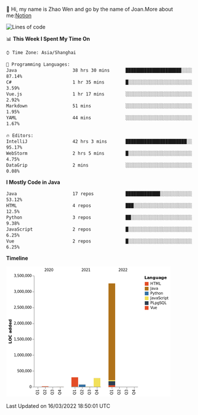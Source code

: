 :wave: Hi, my name is Zhao Wen and go by the name of Joan.More about me:[Notion](https://ybqdren.notion.site/ybqdren/Wen-Zhao-Java-03c1dd267cf5427c908cc5a01541717e)


<!--START_SECTION:waka-->
![Lines of code](https://img.shields.io/badge/From%20Hello%20World%20I%27ve%20Written-4%20Million%20lines%20of%20code-blue)

📊 **This Week I Spent My Time On** 

```text
⌚︎ Time Zone: Asia/Shanghai

💬 Programming Languages: 
Java                     38 hrs 30 mins      █████████████████████░░░░   87.14% 
C#                       1 hr 35 mins        █░░░░░░░░░░░░░░░░░░░░░░░░   3.59% 
Vue.js                   1 hr 17 mins        ░░░░░░░░░░░░░░░░░░░░░░░░░   2.92% 
Markdown                 51 mins             ░░░░░░░░░░░░░░░░░░░░░░░░░   1.95% 
YAML                     44 mins             ░░░░░░░░░░░░░░░░░░░░░░░░░   1.67%

🔥 Editors: 
IntelliJ                 42 hrs 3 mins       ███████████████████████░░   95.17% 
WebStorm                 2 hrs 5 mins        █░░░░░░░░░░░░░░░░░░░░░░░░   4.75% 
DataGrip                 2 mins              ░░░░░░░░░░░░░░░░░░░░░░░░░   0.08%

```

**I Mostly Code in Java** 

```text
Java                     17 repos            █████████████░░░░░░░░░░░░   53.12% 
HTML                     4 repos             ███░░░░░░░░░░░░░░░░░░░░░░   12.5% 
Python                   3 repos             ██░░░░░░░░░░░░░░░░░░░░░░░   9.38% 
JavaScript               2 repos             █░░░░░░░░░░░░░░░░░░░░░░░░   6.25% 
Vue                      2 repos             █░░░░░░░░░░░░░░░░░░░░░░░░   6.25%

```


**Timeline**

![Chart not found](https://raw.githubusercontent.com/ybqdren/ybqdren/main/charts/bar_graph.png) 


 Last Updated on 16/03/2022 18:50:01 UTC
<!--END_SECTION:waka-->

